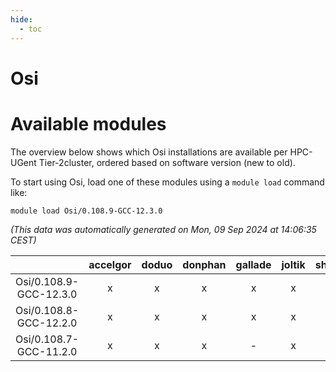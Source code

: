 ```yaml
---
hide:
  - toc
---
```


Osi
===

# Available modules


The overview below shows which Osi installations are available per HPC-UGent Tier-2cluster, ordered based on software version (new to old).

To start using Osi, load one of these modules using a `module load` command like:

```shell
module load Osi/0.108.9-GCC-12.3.0
```

*(This data was automatically generated on Mon, 09 Sep 2024 at 14:06:35 CEST)*  

| |accelgor|doduo|donphan|gallade|joltik|shinx|skitty|
| :---: | :---: | :---: | :---: | :---: | :---: | :---: | :---: |
|Osi/0.108.9-GCC-12.3.0|x|x|x|x|x|x|x|
|Osi/0.108.8-GCC-12.2.0|x|x|x|x|x|x|x|
|Osi/0.108.7-GCC-11.2.0|x|x|x|-|x|-|x|
